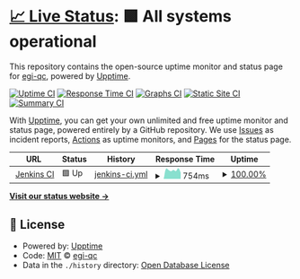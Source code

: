 # [📈 Live Status](https://egi-qc.github.io/status): <!--live status--> **🟩 All systems operational**

This repository contains the open-source uptime monitor and status page for [egi-qc](https://egi-qc.github.io/status), powered by [Upptime](https://github.com/upptime/upptime).

[![Uptime CI](https://github.com/egi-qc/status/workflows/Uptime%20CI/badge.svg)](https://github.com/egi-qc/status/actions?query=workflow%3A%22Uptime+CI%22)
[![Response Time CI](https://github.com/egi-qc/status/workflows/Response%20Time%20CI/badge.svg)](https://github.com/egi-qc/status/actions?query=workflow%3A%22Response+Time+CI%22)
[![Graphs CI](https://github.com/egi-qc/status/workflows/Graphs%20CI/badge.svg)](https://github.com/egi-qc/status/actions?query=workflow%3A%22Graphs+CI%22)
[![Static Site CI](https://github.com/egi-qc/status/workflows/Static%20Site%20CI/badge.svg)](https://github.com/egi-qc/status/actions?query=workflow%3A%22Static+Site+CI%22)
[![Summary CI](https://github.com/egi-qc/status/workflows/Summary%20CI/badge.svg)](https://github.com/egi-qc/status/actions?query=workflow%3A%22Summary+CI%22)

With [Upptime](https://upptime.js.org), you can get your own unlimited and free uptime monitor and status page, powered entirely by a GitHub repository. We use [Issues](https://github.com/egi-qc/status/issues) as incident reports, [Actions](https://github.com/egi-qc/status/actions) as uptime monitors, and [Pages](https://egi-qc.github.io/status) for the status page.

<!--start: status pages-->
<!-- This summary is generated by Upptime (https://github.com/upptime/upptime) -->
<!-- Do not edit this manually, your changes will be overwritten -->
<!-- prettier-ignore -->
| URL | Status | History | Response Time | Uptime |
| --- | ------ | ------- | ------------- | ------ |
| <img alt="" src="https://encrypted-tbn0.gstatic.com/images?q=tbn:ANd9GcTvpNArYk3fL0rZo9sh2nD7P2EHj-ul01oCOA&usqp=CAU" height="13"> [Jenkins CI](https://jenkins.egi.ifca.es) | 🟩 Up | [jenkins-ci.yml](https://github.com/egi-qc/status/commits/HEAD/history/jenkins-ci.yml) | <details><summary><img alt="Response time graph" src="./graphs/jenkins-ci/response-time-week.png" height="20"> 754ms</summary><br><a href="https://egi-qc.github.io/status/history/jenkins-ci"><img alt="Response time 763" src="https://img.shields.io/endpoint?url=https%3A%2F%2Fraw.githubusercontent.com%2Fegi-qc%2Fstatus%2FHEAD%2Fapi%2Fjenkins-ci%2Fresponse-time.json"></a><br><a href="https://egi-qc.github.io/status/history/jenkins-ci"><img alt="24-hour response time 546" src="https://img.shields.io/endpoint?url=https%3A%2F%2Fraw.githubusercontent.com%2Fegi-qc%2Fstatus%2FHEAD%2Fapi%2Fjenkins-ci%2Fresponse-time-day.json"></a><br><a href="https://egi-qc.github.io/status/history/jenkins-ci"><img alt="7-day response time 754" src="https://img.shields.io/endpoint?url=https%3A%2F%2Fraw.githubusercontent.com%2Fegi-qc%2Fstatus%2FHEAD%2Fapi%2Fjenkins-ci%2Fresponse-time-week.json"></a><br><a href="https://egi-qc.github.io/status/history/jenkins-ci"><img alt="30-day response time 763" src="https://img.shields.io/endpoint?url=https%3A%2F%2Fraw.githubusercontent.com%2Fegi-qc%2Fstatus%2FHEAD%2Fapi%2Fjenkins-ci%2Fresponse-time-month.json"></a><br><a href="https://egi-qc.github.io/status/history/jenkins-ci"><img alt="1-year response time 763" src="https://img.shields.io/endpoint?url=https%3A%2F%2Fraw.githubusercontent.com%2Fegi-qc%2Fstatus%2FHEAD%2Fapi%2Fjenkins-ci%2Fresponse-time-year.json"></a></details> | <details><summary><a href="https://egi-qc.github.io/status/history/jenkins-ci">100.00%</a></summary><a href="https://egi-qc.github.io/status/history/jenkins-ci"><img alt="All-time uptime 100.00%" src="https://img.shields.io/endpoint?url=https%3A%2F%2Fraw.githubusercontent.com%2Fegi-qc%2Fstatus%2FHEAD%2Fapi%2Fjenkins-ci%2Fuptime.json"></a><br><a href="https://egi-qc.github.io/status/history/jenkins-ci"><img alt="24-hour uptime 100.00%" src="https://img.shields.io/endpoint?url=https%3A%2F%2Fraw.githubusercontent.com%2Fegi-qc%2Fstatus%2FHEAD%2Fapi%2Fjenkins-ci%2Fuptime-day.json"></a><br><a href="https://egi-qc.github.io/status/history/jenkins-ci"><img alt="7-day uptime 100.00%" src="https://img.shields.io/endpoint?url=https%3A%2F%2Fraw.githubusercontent.com%2Fegi-qc%2Fstatus%2FHEAD%2Fapi%2Fjenkins-ci%2Fuptime-week.json"></a><br><a href="https://egi-qc.github.io/status/history/jenkins-ci"><img alt="30-day uptime 100.00%" src="https://img.shields.io/endpoint?url=https%3A%2F%2Fraw.githubusercontent.com%2Fegi-qc%2Fstatus%2FHEAD%2Fapi%2Fjenkins-ci%2Fuptime-month.json"></a><br><a href="https://egi-qc.github.io/status/history/jenkins-ci"><img alt="1-year uptime 100.00%" src="https://img.shields.io/endpoint?url=https%3A%2F%2Fraw.githubusercontent.com%2Fegi-qc%2Fstatus%2FHEAD%2Fapi%2Fjenkins-ci%2Fuptime-year.json"></a></details>

<!--end: status pages-->

[**Visit our status website →**](https://egi-qc.github.io/status)

## 📄 License

- Powered by: [Upptime](https://github.com/upptime/upptime)
- Code: [MIT](./LICENSE) © [egi-qc](https://egi-qc.github.io/status)
- Data in the `./history` directory: [Open Database License](https://opendatacommons.org/licenses/odbl/1-0/)
